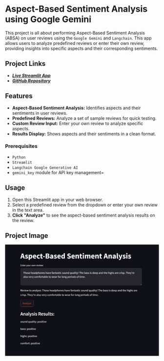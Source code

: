 # Aspect-Based Sentiment Analysis using Google Gemini

This project is all about performing Aspect-Based Sentiment Analysis (ABSA) on user reviews using the `Google Gemini` and `Langchain`. This app allows users to analyze predefined reviews or enter their own review, providing insights into specific aspects and their corresponding sentiments.

## Project Links

- ***[Live Streamlit App](https://aspect-based-sentiment-analysis-mzqqzt2vot8m68qrddggnv.streamlit.app/)***
- ***[GitHub Repository](https://github.com/akshaykumarkona/Aspect-Based-Sentiment-Analysis.git)***

## Features

- **Aspect-Based Sentiment Analysis:** Identifies aspects and their sentiments in user reviews.
- **Predefined Reviews:** Analyze a set of sample reviews for quick testing.
- **Custom Review Input:** Enter your own review to analyze specific aspects.
- **Results Display:** Shows aspects and their sentiments in a clean format.

### Prerequisites

- `Python`
- `Streamlit`
- `Langchain Google Generative AI`
- `gemini_key` module for API key management=

## Usage

1. Open this Streamlit app in your web browser.
2. Select a predefined review from the dropdown or enter your own review in the text area.
3. **Click "Analyze"** to see the aspect-based sentiment analysis results on the review.

## Project Image
![Screenshot](https://github.com/akshaykumarkona/Aspect-Based-Sentiment-Analysis/blob/main/ProjectImage.png)
